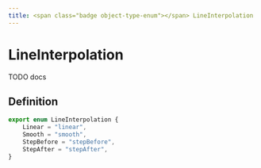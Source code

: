 ```yaml
---
title: <span class="badge object-type-enum"></span> LineInterpolation
---
```

# <span class="badge object-type-enum"></span> LineInterpolation

TODO docs

## Definition

```typescript
export enum LineInterpolation {
	Linear = "linear",
	Smooth = "smooth",
	StepBefore = "stepBefore",
	StepAfter = "stepAfter",
}

```
